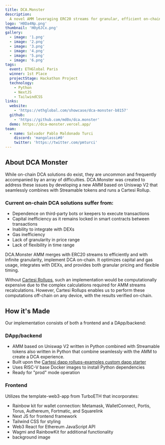 ```yaml
---
title: DCA.Monster
description:
  A novel AMM leveraging ERC20 streams for granular, efficient on-chain DCA.
logo: 'H0Da4Np.png'
thumbnail: 'H0y6JCx.png'
gallery:
  - image: '1.png'
  - image: '2.png'
  - image: '3.png'
  - image: '4.png'
  - image: '5.png'
  - image: '6.png'
tags:
  event: ETHGlobal Paris
  winner: 1st Place
  projectStage: Hackathon Project
  technology:
    - Python
    - NextJS
    - TailwindCSS
links:
  website:
    - 'https://ethglobal.com/showcase/dca-monster-b8157'
  github:
    - 'https://github.com/md0x/dca.monster'
  demo: https://dca-monster.vercel.app/
team:
  - name: Salvador Pablo Maldonado Turci
    discord: 'mangolassi#0'
    twitter: 'https://twitter.com/pmturci'
---
```


## About DCA Monster

While on-chain DCA solutions do exist, they are uncommon and frequently
accompanied by an array of difficulties. DCA.Monster was created to address
these issues by developing a new AMM based on Uniswap V2 that seamlessly
combines with Streamable tokens and runs a Cartesi Rollup.

### Current on-chain DCA solutions suffer from:

- Dependence on third-party bots or keepers to execute transactions
- Capital inefficiency as it remains locked in smart contracts between
  transactions
- Inability to integrate with DEXs
- Gas inefficiency
- Lack of granularity in price range
- Lack of flexibility in time range

DCA.Monster AMM merges with ERC20 streams to efficiently and with infinite
granularity, implement DCA on-chain. It optimizes capital and gas usage,
integrates with DEXs, and provides both granular pricing and flexible timing.

Without [Cartesi Rollups](https://docs.cartesi.io/cartesi-rollups/), such an
implementation would be computationally expensive due to the complex
calculations required for AMM streams recalculations. However, Cartesi Rollups
enables us to perform these computations off-chain on any device, with the
results verified on-chain.

## How it's Made

Our implementation consists of both a frontend and a DApp/backend:

### DApp/backend

- AMM based on Uniswap V2 written in Python combined with Streamable tokens also
  written in Python that combine seamlessly with the AMM to create a DCA
  experience.
- Built upon the
  [Cartesi dapp rollups-examples custom dapp starter](https://github.com/cartesi/rollups-examples/tree/main/custom-dapps)
- Uses RISC-V base Docker images to install Python dependencies
- Ready for "prod" mode operation

### Frontend

Utilizes the template-web3-app from TurboETH that incorporates:

- Rainbow kit for wallet connection: Metamask, WalletConnect, Portis, Torus,
  Authereum, Fortmatic, and Squarelink
- Next JS for frontend framework
- Tailwind CSS for styling
- Web3 React for Ethereum JavaScript API
- Wagmi and RainbowKit for additional functionality
- background image
